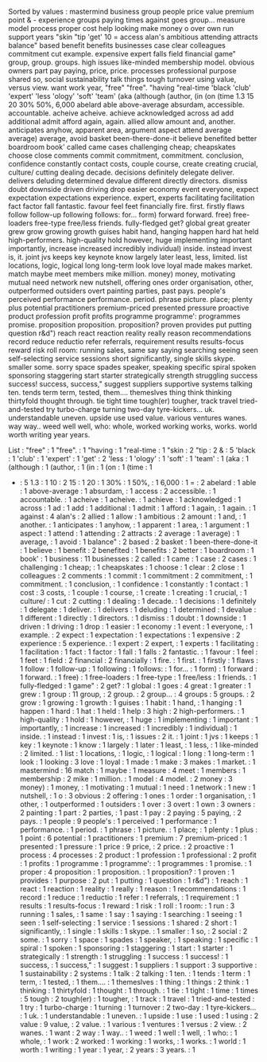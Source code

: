 Sorted by values :
mastermind business group people price value premium point & - experience groups paying times against goes group... measure model process proper cost help looking make money o over own run support years "skin "tip 'get' 10 = access alan's ambitious attending attracts balance" based benefit benefits businesses case clear colleagues commitment cut example. expensive expert falls field financial game" group, group. groups. high issues like-minded membership model. obvious owners part pay paying, price, price. processes professional purpose shared so, social sustainability talk things tough turnover using value, versus view. want work year, "free" "free". "having "real-time 'black 'club' 'expert' 'less 'ology' 'soft' 'team' (aka (although (author, (in (on (time 1.3 15 20 30% 50%, 6,000 abelard able above-average absurdam, accessible. accountable. acheive acheive. achieve acknowledged across ad add additional admit afford again, again. allied allow amount and, another. anticipates anyhow, apparent area, argument aspect attend average average) average, avoid basket been-there-done-it believe benefited better boardroom book' called came cases challenging cheap; cheapskates choose close comments commit commitment, commitment. conclusion, confidence constantly contact costs, couple course, create creating crucial, culture/ cutting dealing decade. decisions definitely delegate deliver. delivers deluding determined devalue different directly directors. dismiss doubt downside driven driving drop easier economy event everyone, expect expectation expectations experience. expert, experts facilitating facilitation fact factor fall fantastic. favour feel feet financially fire. first. firstly flaws follow follow-up following follows: for... form) forward forward. free) free-loaders free-type free/less friends. fully-fledged get? global great greater grew grow growing growth guises habit hand, hanging happen hard hat held high-performers. high-quality hold however, huge implementing important importantly, increase increased incredibly individual) inside. instead invest is, it. joint jvs keeps key keynote know largely later least, less, limited. list locations, logic, logical long long-term look love loyal made makes market. match maybe meet members mike million. money) money, motivating mutual need network new nutshell, offering ones order organisation, other, outperformed outsiders overt painting parties, past pays. people's perceived performance performance. period. phrase picture. place; plenty plus potential practitioners premium-priced presented pressure proactive product profession profit profits programme programme': programmes promise. proposition proposition. proposition? proven provides put putting question r&d") reach react reaction reality really reason recommendations record reduce reductio refer referrals, requirement results results-focus reward risk roll room: running sales, same say saying searching seeing seen self-selecting service sessions short significantly, single skills skype. smaller some. sorry space spades speaker, speaking specific spiral spoken sponsoring staggering start starter strategically strength struggling success success! success, success," suggest suppliers supportive systems talking ten. tends term term, tested, them.... themeslves thing think thinking thirtyfold thought through. tie tight time tough(er) tougher, track travel tried-and-tested try turbo-charge turning two-day tyre-kickers... uk. understandable uneven. upside use used value. various ventures wanes. way way.. weed well well, who: whole, worked working works, works. world worth writing year years. 

List :
"free" : 1
"free". : 1
"having : 1
"real-time : 1
"skin : 2
"tip : 2
& : 5
'black : 1
'club' : 1
'expert' : 1
'get' : 2
'less : 1
'ology' : 1
'soft' : 1
'team' : 1
(aka : 1
(although : 1
(author, : 1
(in : 1
(on : 1
(time : 1
- : 5
1.3 : 1
10 : 2
15 : 1
20 : 1
30% : 1
50%, : 1
6,000 : 1
= : 2
abelard : 1
able : 1
above-average : 1
absurdam, : 1
access : 2
accessible. : 1
accountable. : 1
acheive : 1
acheive. : 1
achieve : 1
acknowledged : 1
across : 1
ad : 1
add : 1
additional : 1
admit : 1
afford : 1
again, : 1
again. : 1
against : 4
alan's : 2
allied : 1
allow : 1
ambitious : 2
amount : 1
and, : 1
another. : 1
anticipates : 1
anyhow, : 1
apparent : 1
area, : 1
argument : 1
aspect : 1
attend : 1
attending : 2
attracts : 2
average : 1
average) : 1
average, : 1
avoid : 1
balance" : 2
based : 2
basket : 1
been-there-done-it : 1
believe : 1
benefit : 2
benefited : 1
benefits : 2
better : 1
boardroom : 1
book' : 1
business : 11
businesses : 2
called : 1
came : 1
case : 2
cases : 1
challenging : 1
cheap; : 1
cheapskates : 1
choose : 1
clear : 2
close : 1
colleagues : 2
comments : 1
commit : 1
commitment : 2
commitment, : 1
commitment. : 1
conclusion, : 1
confidence : 1
constantly : 1
contact : 1
cost : 3
costs, : 1
couple : 1
course, : 1
create : 1
creating : 1
crucial, : 1
culture/ : 1
cut : 2
cutting : 1
dealing : 1
decade. : 1
decisions : 1
definitely : 1
delegate : 1
deliver. : 1
delivers : 1
deluding : 1
determined : 1
devalue : 1
different : 1
directly : 1
directors. : 1
dismiss : 1
doubt : 1
downside : 1
driven : 1
driving : 1
drop : 1
easier : 1
economy : 1
event : 1
everyone, : 1
example. : 2
expect : 1
expectation : 1
expectations : 1
expensive : 2
experience : 5
experience. : 1
expert : 2
expert, : 1
experts : 1
facilitating : 1
facilitation : 1
fact : 1
factor : 1
fall : 1
falls : 2
fantastic. : 1
favour : 1
feel : 1
feet : 1
field : 2
financial : 2
financially : 1
fire. : 1
first. : 1
firstly : 1
flaws : 1
follow : 1
follow-up : 1
following : 1
follows: : 1
for... : 1
form) : 1
forward : 1
forward. : 1
free) : 1
free-loaders : 1
free-type : 1
free/less : 1
friends. : 1
fully-fledged : 1
game" : 2
get? : 1
global : 1
goes : 4
great : 1
greater : 1
grew : 1
group : 11
group, : 2
group. : 2
group... : 4
groups : 5
groups. : 2
grow : 1
growing : 1
growth : 1
guises : 1
habit : 1
hand, : 1
hanging : 1
happen : 1
hard : 1
hat : 1
held : 1
help : 3
high : 2
high-performers. : 1
high-quality : 1
hold : 1
however, : 1
huge : 1
implementing : 1
important : 1
importantly, : 1
increase : 1
increased : 1
incredibly : 1
individual) : 1
inside. : 1
instead : 1
invest : 1
is, : 1
issues : 2
it. : 1
joint : 1
jvs : 1
keeps : 1
key : 1
keynote : 1
know : 1
largely : 1
later : 1
least, : 1
less, : 1
like-minded : 2
limited. : 1
list : 1
locations, : 1
logic, : 1
logical : 1
long : 1
long-term : 1
look : 1
looking : 3
love : 1
loyal : 1
made : 1
make : 3
makes : 1
market. : 1
mastermind : 16
match : 1
maybe : 1
measure : 4
meet : 1
members : 1
membership : 2
mike : 1
million. : 1
model : 4
model. : 2
money : 3
money) : 1
money, : 1
motivating : 1
mutual : 1
need : 1
network : 1
new : 1
nutshell, : 1
o : 3
obvious : 2
offering : 1
ones : 1
order : 1
organisation, : 1
other, : 1
outperformed : 1
outsiders : 1
over : 3
overt : 1
own : 3
owners : 2
painting : 1
part : 2
parties, : 1
past : 1
pay : 2
paying : 5
paying, : 2
pays. : 1
people : 9
people's : 1
perceived : 1
performance : 1
performance. : 1
period. : 1
phrase : 1
picture. : 1
place; : 1
plenty : 1
plus : 1
point : 6
potential : 1
practitioners : 1
premium : 7
premium-priced : 1
presented : 1
pressure : 1
price : 9
price, : 2
price. : 2
proactive : 1
process : 4
processes : 2
product : 1
profession : 1
professional : 2
profit : 1
profits : 1
programme : 1
programme': : 1
programmes : 1
promise. : 1
proper : 4
proposition : 1
proposition. : 1
proposition? : 1
proven : 1
provides : 1
purpose : 2
put : 1
putting : 1
question : 1
r&d") : 1
reach : 1
react : 1
reaction : 1
reality : 1
really : 1
reason : 1
recommendations : 1
record : 1
reduce : 1
reductio : 1
refer : 1
referrals, : 1
requirement : 1
results : 1
results-focus : 1
reward : 1
risk : 1
roll : 1
room: : 1
run : 3
running : 1
sales, : 1
same : 1
say : 1
saying : 1
searching : 1
seeing : 1
seen : 1
self-selecting : 1
service : 1
sessions : 1
shared : 2
short : 1
significantly, : 1
single : 1
skills : 1
skype. : 1
smaller : 1
so, : 2
social : 2
some. : 1
sorry : 1
space : 1
spades : 1
speaker, : 1
speaking : 1
specific : 1
spiral : 1
spoken : 1
sponsoring : 1
staggering : 1
start : 1
starter : 1
strategically : 1
strength : 1
struggling : 1
success : 1
success! : 1
success, : 1
success," : 1
suggest : 1
suppliers : 1
support : 3
supportive : 1
sustainability : 2
systems : 1
talk : 2
talking : 1
ten. : 1
tends : 1
term : 1
term, : 1
tested, : 1
them.... : 1
themeslves : 1
thing : 1
things : 2
think : 1
thinking : 1
thirtyfold : 1
thought : 1
through. : 1
tie : 1
tight : 1
time : 1
times : 5
tough : 2
tough(er) : 1
tougher, : 1
track : 1
travel : 1
tried-and-tested : 1
try : 1
turbo-charge : 1
turning : 1
turnover : 2
two-day : 1
tyre-kickers... : 1
uk. : 1
understandable : 1
uneven. : 1
upside : 1
use : 1
used : 1
using : 2
value : 9
value, : 2
value. : 1
various : 1
ventures : 1
versus : 2
view. : 2
wanes. : 1
want : 2
way : 1
way.. : 1
weed : 1
well : 1
well, : 1
who: : 1
whole, : 1
work : 2
worked : 1
working : 1
works, : 1
works. : 1
world : 1
worth : 1
writing : 1
year : 1
year, : 2
years : 3
years. : 1
